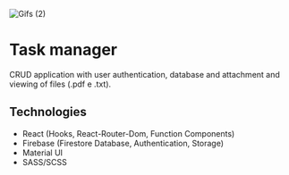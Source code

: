 ![Gifs (2)](https://user-images.githubusercontent.com/77179768/142469942-5d55e581-2511-473a-94a9-bfebc885d53d.png)

# Task manager

CRUD application with user authentication, database and attachment and viewing of files
 (.pdf e .txt).

## Technologies 

 - React (Hooks, React-Router-Dom, Function Components)
 - Firebase (Firestore Database, Authentication, Storage)
 - Material UI
 - SASS/SCSS
